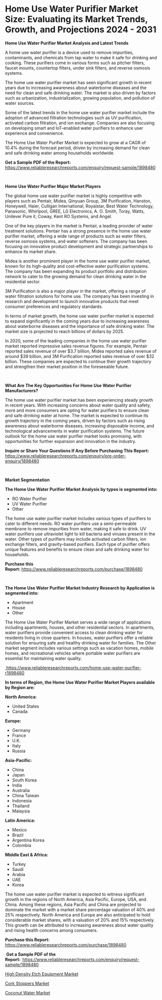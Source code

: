 <p><h1>Home Use Water Purifier Market Size: Evaluating its Market Trends, Growth, and Projections 2024 - 2031</h1></p><p><strong>Home Use Water Purifier Market Analysis and Latest Trends</strong></p>
<p><p>A home use water purifier is a device used to remove impurities, contaminants, and chemicals from tap water to make it safe for drinking and cooking. These purifiers come in various forms such as pitcher filters, faucet mounts, countertop filters, under sink filters, and reverse osmosis systems.</p><p>The home use water purifier market has seen significant growth in recent years due to increasing awareness about waterborne diseases and the need for clean and safe drinking water. The market is also driven by factors such as urbanization, industrialization, growing population, and pollution of water sources.</p><p>Some of the latest trends in the home use water purifier market include the adoption of advanced filtration technologies such as UV purification, activated carbon filtration, and ion exchange. Companies are also focusing on developing smart and IoT-enabled water purifiers to enhance user experience and convenience.</p><p>The Home Use Water Purifier Market is expected to grow at a CAGR of 10.4% during the forecast period, driven by increasing demand for clean and safe drinking water among households worldwide.</p></p>
<p><strong>Get a Sample PDF of the Report:&nbsp;</strong> <a href="https://www.reliableresearchreports.com/enquiry/request-sample/1898480">https://www.reliableresearchreports.com/enquiry/request-sample/1898480</a></p>
<p>&nbsp;</p>
<p><strong>Home Use Water Purifier Major Market Players</strong></p>
<p><p>The global home use water purifier market is highly competitive with players such as Pentair, Midea, Qinyuan Group, 3M Purification, Hanston, Honeywell, Haier, Culligan International, Royalstar, Best Water Technology, Panasonic, Whirlpool, GREE, LG Electronics, A. O. Smith, Toray, Watts, Unilever Pure it, Coway, Kent RO Systems, and Angel.</p><p>One of the key players in the market is Pentair, a leading provider of water treatment solutions. Pentair has a strong presence in the home use water purifier market, offering a wide range of products such as water filters, reverse osmosis systems, and water softeners. The company has been focusing on innovative product development and strategic partnerships to enhance its market share.</p><p>Midea is another prominent player in the home use water purifier market, known for its high-quality and cost-effective water purification systems. The company has been expanding its product portfolio and distribution network to cater to the growing demand for clean drinking water in the residential sector.</p><p>3M Purification is also a major player in the market, offering a range of water filtration solutions for home use. The company has been investing in research and development to launch innovative products that meet consumer preferences and regulatory standards.</p><p>In terms of market growth, the home use water purifier market is expected to expand significantly in the coming years due to increasing awareness about waterborne diseases and the importance of safe drinking water. The market size is projected to reach billions of dollars by 2025.</p><p>In 2020, some of the leading companies in the home use water purifier market reported impressive sales revenue figures. For example, Pentair reported sales revenue of over $3.7 billion, Midea reported sales revenue of around $39 billion, and 3M Purification reported sales revenue of over $32 billion. These companies are expected to continue their growth trajectory and strengthen their market position in the foreseeable future.</p></p>
<p>&nbsp;</p>
<p><strong>What Are The Key Opportunities For Home Use Water Purifier Manufacturers?</strong></p>
<p><p>The home use water purifier market has been experiencing steady growth in recent years. With increasing concerns about water quality and safety, more and more consumers are opting for water purifiers to ensure clean and safe drinking water at home. The market is expected to continue its growth trajectory in the coming years, driven by factors such as rising awareness about waterborne diseases, increasing disposable income, and technological advancements in water purification systems. The future outlook for the home use water purifier market looks promising, with opportunities for further expansion and innovation in the industry.</p></p>
<p><strong>Inquire or Share Your Questions If Any Before Purchasing This Report:</strong> <a href="https://www.reliableresearchreports.com/enquiry/pre-order-enquiry/1898480">https://www.reliableresearchreports.com/enquiry/pre-order-enquiry/1898480</a></p>
<p>&nbsp;</p>
<p><strong>Market Segmentation</strong></p>
<p><strong>The Home Use Water Purifier Market Analysis by types is segmented into:</strong></p>
<p><ul><li>RO Water Purifier</li><li>UV Water Purifier</li><li>Other</li></ul></p>
<p><p>The home use water purifier market includes various types of purifiers to cater to different needs. RO water purifiers use a semi-permeable membrane to remove impurities from water, making it safe to drink. UV water purifiers use ultraviolet light to kill bacteria and viruses present in the water. Other types of purifiers may include activated carbon filters, ion exchange filters, and gravity-based purifiers. Each type of purifier offers unique features and benefits to ensure clean and safe drinking water for households.</p></p>
<p><strong>Purchase this Report:&nbsp;</strong><a href="https://www.reliableresearchreports.com/purchase/1898480">https://www.reliableresearchreports.com/purchase/1898480</a></p>
<p>&nbsp;</p>
<p><strong>The Home Use Water Purifier Market Industry Research by Application is segmented into:</strong></p>
<p><ul><li>Apartment</li><li>House</li><li>Other</li></ul></p>
<p><p>The Home Use Water Purifier Market serves a wide range of applications including apartments, houses, and other residential sectors. In apartments, water purifiers provide convenient access to clean drinking water for residents living in close quarters. In houses, water purifiers offer a reliable solution for ensuring safe and healthy drinking water for families. The Other market segment includes various settings such as vacation homes, mobile homes, and recreational vehicles where portable water purifiers are essential for maintaining water quality.</p></p>
<p><a href="https://www.reliableresearchreports.com/home-use-water-purifier-r1898480">&nbsp;https://www.reliableresearchreports.com/home-use-water-purifier-r1898480</a></p>
<p><strong>In terms of Region, the Home Use Water Purifier Market Players available by Region are:</strong></p>
<p>
    <p> <strong> North America: </strong>
        <ul>
            <li>United States</li>
            <li>Canada</li>
        </ul>
        </p> 
    <p> <strong> Europe: </strong>
        <ul>
            <li>Germany</li>
            <li>France</li>
            <li>U.K.</li>
            <li>Italy</li>
            <li>Russia</li>
        </ul>
        </p> 
    <p> <strong> Asia-Pacific: </strong>
        <ul>
            <li>China</li>
            <li>Japan</li>
            <li>South Korea</li>
            <li>India</li>
            <li>Australia</li>
            <li>China Taiwan</li>
            <li>Indonesia</li>
            <li>Thailand</li>
            <li>Malaysia</li>
        </ul>
        </p> 
    <p> <strong> Latin America: </strong>
        <ul>
            <li>Mexico</li>
            <li>Brazil</li>
            <li>Argentina Korea</li>
            <li>Colombia</li>
        </ul>
        </p> 
    <p> <strong> Middle East & Africa: </strong>
        <ul>
            <li>Turkey</li>
            <li>Saudi</li>
            <li>Arabia</li>
            <li>UAE</li>
            <li>Korea</li>
        </ul>
    </p>
    </p>
<p><p>The home use water purifier market is expected to witness significant growth in the regions of North America, Asia Pacific, Europe, USA, and China. Among these regions, Asia Pacific and China are projected to dominate the market with a market share percentage valuation of 40% and 25% respectively. North America and Europe are also anticipated to hold considerable market shares, with a valuation of 20% and 15% respectively. This growth can be attributed to increasing awareness about water quality and rising health concerns among consumers.</p></p>
<p><strong>Purchase this Report: </strong><a href="https://www.reliableresearchreports.com/purchase/1898480">https://www.reliableresearchreports.com/purchase/1898480</a></p>
<p>&nbsp;<strong>Get a Sample PDF of the Report:&nbsp;&nbsp;</strong><a href="https://www.reliableresearchreports.com/enquiry/request-sample/1898480">https://www.reliableresearchreports.com/enquiry/request-sample/1898480</a></p>
<p><strong></strong></p>
<p><p><a href="https://view.publitas.com/reportprime-1/global-high-density-etch-equipment-market-status-2024-2031-and-forecast-by-region-product-end-use/">High Density Etch Equipment Market</a></p><p><a href="https://github.com/prosalinda88/Market-Research-Report-List-5/blob/main/cork-stoppers-market.md">Cork Stoppers Market</a></p><p><a href="https://github.com/NorbertYates/Market-Research-Report-List-5/blob/main/coconut-water-market.md">Coconut Water Market</a></p></p>